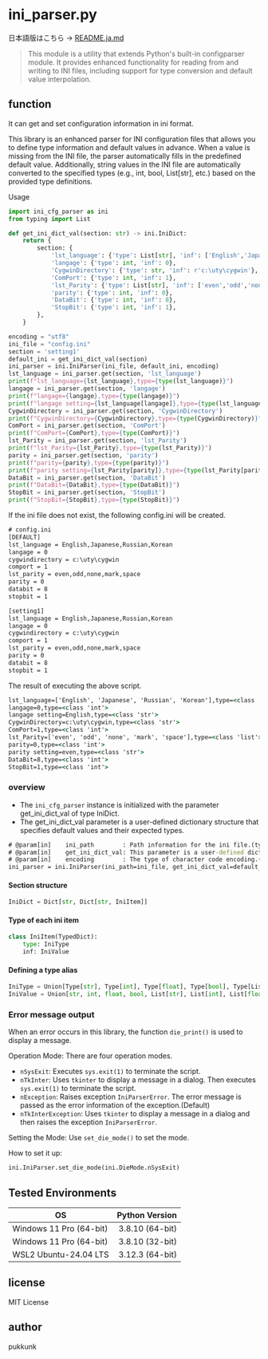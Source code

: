 # ini_parser.py
日本語版はこちら → [README.ja.md](https://github.com/pukkunk/ini_cfg_parser/blob/main/README.ja.md)

> This module is a utility that extends Python's built-in configparser module. It provides enhanced functionality for reading from and writing to INI files, including support for type conversion and default value interpolation.

## function
It can get and set configuration information in ini format.

This library is an enhanced parser for INI configuration files that allows you to define type information and default values in advance.
When a value is missing from the INI file, the parser automatically fills in the predefined default value.
Additionally, string values in the INI file are automatically converted to the specified types (e.g., int, bool, List[str], etc.) based on the provided type definitions.


Usage
```python
import ini_cfg_parser as ini
from typing import List

def get_ini_dict_val(section: str) -> ini.IniDict:
    return {
        section: {
            'lst_language': {'type': List[str], 'inf': ['English','Japanese','Russian','Korean']},
            'langage': {'type': int, 'inf': 0},
            'CygwinDirectory': {'type': str, 'inf': r'c:\uty\cygwin'},
            'ComPort': {'type': int, 'inf': 1},
            'lst_Parity': {'type': List[str], 'inf': ['even','odd','none','mark','space']},
            'parity': {'type': int, 'inf': 0},
            'DataBit': {'type': int, 'inf': 8},
            'StopBit': {'type': int, 'inf': 1},
        },
    }

encoding = "utf8"
ini_file = "config.ini"
section = 'setting1'
default_ini = get_ini_dict_val(section)
ini_parser = ini.IniParser(ini_file, default_ini, encoding)
lst_language = ini_parser.get(section, 'lst_language')
print(f"lst_language={lst_language},type={type(lst_language)}")
langage = ini_parser.get(section, 'langage')
print(f"langage={langage},type={type(langage)}")
print(f"langage setting={lst_language[langage]},type={type(lst_language[langage])}")
CygwinDirectory = ini_parser.get(section, 'CygwinDirectory')
print(f"CygwinDirectory={CygwinDirectory},type={type(CygwinDirectory)}")
ComPort = ini_parser.get(section, 'ComPort')
print(f"ComPort={ComPort},type={type(ComPort)}")
lst_Parity = ini_parser.get(section, 'lst_Parity')
print(f"lst_Parity={lst_Parity},type={type(lst_Parity)}")
parity = ini_parser.get(section, 'parity')
print(f"parity={parity},type={type(parity)}")
print(f"parity setting={lst_Parity[parity]},type={type(lst_Parity[parity])}")
DataBit = ini_parser.get(section, 'DataBit')
print(f"DataBit={DataBit},type={type(DataBit)}")
StopBit = ini_parser.get(section, 'StopBit')
print(f"StopBit={StopBit},type={type(StopBit)}")
```
If the ini file does not exist, the following config.ini will be created.
```cmd
# config.ini
[DEFAULT]
lst_language = English,Japanese,Russian,Korean
langage = 0
cygwindirectory = c:\uty\cygwin
comport = 1
lst_parity = even,odd,none,mark,space
parity = 0
databit = 8
stopbit = 1

[setting1]
lst_language = English,Japanese,Russian,Korean
langage = 0
cygwindirectory = c:\uty\cygwin
comport = 1
lst_parity = even,odd,none,mark,space
parity = 0
databit = 8
stopbit = 1
```
The result of executing the above script.
```cmd
lst_language=['English', 'Japanese', 'Russian', 'Korean'],type=<class 'list'>
langage=0,type=<class 'int'>
langage setting=English,type=<class 'str'>
CygwinDirectory=c:\uty\cygwin,type=<class 'str'>
ComPort=1,type=<class 'int'>
lst_Parity=['even', 'odd', 'none', 'mark', 'space'],type=<class 'list'>
parity=0,type=<class 'int'>
parity setting=even,type=<class 'str'>
DataBit=8,type=<class 'int'>
StopBit=1,type=<class 'int'>
```

### overview
- The `ini_cfg_parser` instance is initialized with the parameter get_ini_dict_val of type IniDict.
- The get_ini_dict_val parameter is a user-defined dictionary structure that specifies default values ​​and their expected types.

```cmd
# @param[in]    ini_path        : Path information for the ini file.(type=str)
# @param[in]    get_ini_dict_val: This parameter is a user-defined dictionary structure that specifies default values ​​and their expected types.(type=IniDict)
# @param[in]    encoding        : The type of character code encoding.(type=str)
ini_parser = ini.IniParser(ini_path=ini_file, get_ini_dict_val=default_ini, encoding=encoding)
```

#### Section structure
```python
IniDict = Dict[str, Dict[str, IniItem]]
```

#### Type of each ini item
```python
class IniItem(TypedDict):
    type: IniType
    inf: IniValue
```

#### Defining a type alias
```python
IniType = Union[Type[str], Type[int], Type[float], Type[bool], Type[List[str]], Type[List[int]], Type[List[float]], Type[List[bool]]]
IniValue = Union[str, int, float, bool, List[str], List[int], List[float], List[bool]]
```

### Error message output
When an error occurs in this library, the function `die_print()` is used to display a message.

Operation Mode: There are four operation modes.

- `nSysExit`: Executes `sys.exit(1)` to terminate the script.
- `nTkInter`: Uses `tkinter` to display a message in a dialog. Then executes `sys.exit(1)` to terminate the script.
- `nException`: Raises exception `IniParserError`. The error message is passed as the error information of the exception.(Default)
- `nTkInterException`: Uses `tkinter` to display a message in a dialog and then raises the exception `IniParserError`.

Setting the Mode:
Use `set_die_mode()` to set the mode.

How to set it up:

```python
ini.IniParser.set_die_mode(ini.DieMode.nSysExit)
```

## Tested Environments

| OS                    | Python Version   |
|----------------------|-----------------:|
| Windows 11 Pro (64-bit) | 3.8.10 (64-bit) |
| Windows 11 Pro (64-bit) | 3.8.10 (32-bit) |
| WSL2 Ubuntu-24.04 LTS  | 3.12.3 (64-bit) |

## license
MIT License

## author
pukkunk
